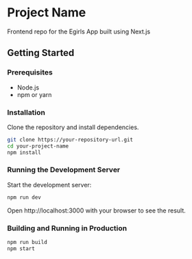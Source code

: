 # Project Name

Frontend repo for the Egirls App built using Next.js

## Getting Started

### Prerequisites

- Node.js
- npm or yarn

### Installation

Clone the repository and install dependencies.

```bash
git clone https://your-repository-url.git
cd your-project-name
npm install
```

### Running the Development Server

Start the development server:

```bash
npm run dev
```
Open http://localhost:3000 with your browser to see the result.

### Building and Running in Production

```bash
npm run build
npm start
```

